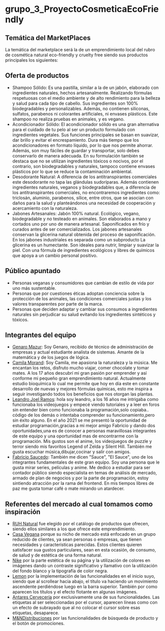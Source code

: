 # grupo_3_ProyectoCosmeticaEcoFriendly

## Temática del  MarketPlaces
La temática del marketplace será la de un emprendimiento local del rubro de cosmética natural eco-friendly y cruelty free siendo sus productos principales los siguientes:

## Oferta de productos

- Shampoo Sólido: Es una pastilla, similar a la de un jabón, elaborado con ingredientes naturales,
hechos artesanalmente. Realizando fórmulas respetuosas con el medio ambiente y de alto
rendimiento para la belleza y salud para cada tipo de cabello. Sus ingredientes son 100%
biodegradables y personalizables. Además, no contienen siliconas, sulfatos, parabenos ni
colorantes artificiales, ni envases plásticos. Este shampoo no realiza pruebas en animales, y es
vegano.
- Acondicionador Sólido: El acondicionador sólido es una gran alternativa para el cuidado de tu pelo
al ser un producto formulado con ingredientes vegetales. Sus funciones principales se basan en
suavizar, dar brillo y evitar el encrespamiento. Dura más tiempo que los acondicionadores en
formato líquido, por lo que nos permite ahorrar. Además, son muy fáciles de guardar y transportar,
solo debes conservarlo de manera adecuada. En su formulación también se destaca que no se
utilizan ingredientes tóxicos o nocivos, por el contrario, son biodegradables y naturales, tampoco
contiene envases plásticos por lo que se reduce la contaminación ambiental.
- Desodorante Natural: A diferencia de los antitranspirantes comerciales este desodorante no tapa
las glándulas sudoríparas. Además contienen ingredientes naturales, veganos y biodegradables
que, a diferencia de los antitranspirantes comerciales, no encontraremos ingredientes como:
triclosán, aluminio, parabenos, sílice, entre otros, que se asocian con daños para la salud y planteándonos una necesidad de cooperación y acercamiento con la naturaleza.
- Jabones Artesanales: Jabón 100% natural. Ecológico, vegano, biodegradable
y no testeado en animales. Son elaborados a mano y cortados uno por uno de manera
artesanal. Saponificados en frío y curados antes de ser comercializados. Los jabones
artesanales conservan la glicerina natural obtenida del proceso de saponificación. En los
jabones industriales es separada como un subproducto La glicerina es un humectante.
Son ideales para nutrir, limpiar y suavizar la piel.
Con una fórmula de ingredientes ecológicos y libres de químicos que apoya a un cambio personal
positivo.

## Público apuntado

- Personas veganas y consumidores que cambian de estilo de vida por uno más sustentable.
- Personas que por cuestiones éticas adoptan conciencia sobre la protección de los animales, las condiciones comerciales justas y los valores transparentes por parte de la marca. 
- Personas que deciden adaptar y cambiar sus consumos a ingredientes naturales sin perjudicar su salud evitando los ingredientes sintéticos y tóxicos.

## Integrantes del equipo
- [Genaro Mazur](https://www.instagram.com/soy_gena_nojodas/): Soy Genaro, recibido de técnico de administración de empresas y actual estudiante analista de sistemas. Amante de la matemática y de los juegos de lógica.
- [Camila Morand](https://www.instagram.com/__magali__12/): Soy Camila, me apasiona la naturaleza y la música. Me encantan los retos, disfruto mucho viajar, comer chocolate y tomar mates. A los 17 años descubrí mi
gran pasión por emprender y así conforme mi pequeño gran emprendimiento natural. Actualmente estudio bioquímica lo cual me permite que hoy en día este en constante
desarrollo de nuevas y mejores fórmulas químicas, esto me inspira a seguir investigando todos los beneficios que nos otorgan las plantas.
- [Leandro Joel Ramos](https://www.instagram.com/leandrojoelramos/): hola soy leandro, a los 16 años me intrigaba como funcionaba los videojuegos y empecé viendo tutoriales y a leer en foros sin entender bien como funcionaba la programación,solo copiaba..
código de los demás o intentaba comprender su funcionamiento,pero sin éxito alguno. En el año 2021 se me presentó la oportunidad de estudiar programación,gracias a mi mejor amigo Fabricio y dando dos oportunidades,una es de conocer a personas maravillosas integrantes de este equipo y una oportunidad mas de encontrarme
con la programación. Mis gustos son el anime, los videojuegos de puzzle y terror siendo mis favoritos Legend of Zelda y Silent Hill. También me gusta escuchar música,dibujar,cocinar y salir con amigos.
- [Fabricio Saucedo](https://www.instagram.com/fabrisauce/): También me dicen "Sauce", "El Sauce", uno de los integrantes fundamentales de este gran equipo. Soy una persona que le
gusta mirar series, películas y anime. Me dedico a estudiar para ser contador público siendo especialista en temas de análisis de mercado, armado de plan de negocios y por la
parte de programación, estoy sintiendo atracción por la rama del frontend. En mis tiempos libres de paz me gusta tomar café o mate mirando un atardecer.

## Referentes del mercado al cual tomamos como inspiración

- [RUH Natural](https://www.ruhnatural.com/) fue elegido por el catálogo de productos que ofrecen, siendo ellos similares a los que ofrece este emprendimiento.
- [Casa Vegana](https://www.casavegana.com.ar/) porque su nicho de mercado está enfocado en un grupo reducido de clientes, ya sean personas o empresas, que tienen necesidades y características parecidas. Estos clientes quieren satisfacer sua gustos particulares, sean en esta ocasión, de consumo, de salud y de estética de una forma natural.
- [Nike](https://www.nike.com/ar/) por la parte estética de su página y la utilización de colores en imágenes dando un contraste significativo y llamativo con la utilización del fondo blanco y la tipografía de color negra.
- [Lemon](https://www.lemon.me/) por la implementación de las funcionalidades en el inicio suyo, siendo que al scrollear hacia abajo, el título va haciendo un movimiento ascendente perdiéndose luego en la barra superior. También por como aparecen los títulos y el efecto flotante en algunas imágenes.
- [Antares Cervecería](https://www.cervezaantares.com/) por exclusivamente una de sus funcionalidades. Las etiquetas al ser seleccionadas por el cursor, aparecen líneas como con un efecto de subrayado que al no colocar el cursor sobre esas etiquetas, desaparece.
- [M&NDistribuciones](https://myndistribuciones.com.ar/) por las funcionalidades de búsqueda de producto y el botón de promociones.